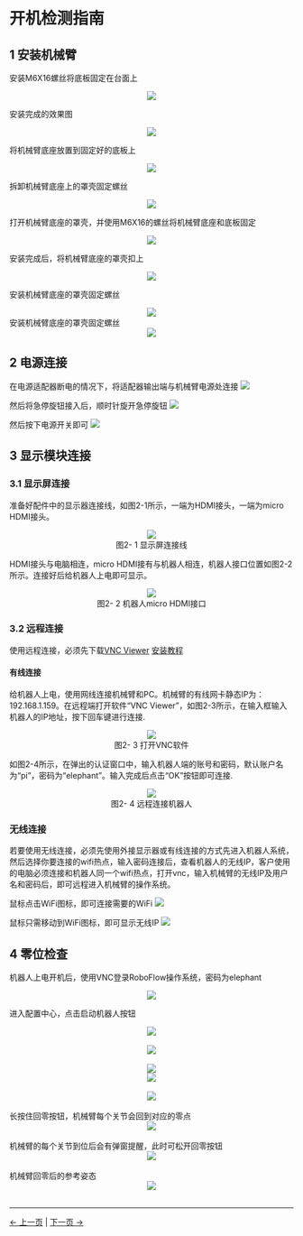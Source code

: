 # 开机检测指南

## 1 安装机械臂
安装M6X16螺丝将底板固定在台面上

<div align=center><img src="../resources/2-serialproduct/myCobot Pro 600/Chinese/Drawing 15.png"></div> 

安装完成的效果图

<div align=center><img src="../resources/2-serialproduct/myCobot Pro 600/Chinese/Drawing 16.png"></div> 

将机械臂底座放置到固定好的底板上

<div align=center><img src="../resources/2-serialproduct/myCobot Pro 600/Chinese/Drawing 17.png"></div> 

拆卸机械臂底座上的罩壳固定螺丝

<div align=center><img src="../resources/2-serialproduct/myCobot Pro 600/Chinese/Drawing 18.png"></div> 

打开机械臂底座的罩壳，并使用M6X16的螺丝将机械臂底座和底板固定

<div align=center><img src="../resources/2-serialproduct/myCobot Pro 600/Chinese/Drawing 18.png"></div> 

安装完成后，将机械臂底座的罩壳扣上

<div align=center><img src="../resources/2-serialproduct/myCobot Pro 600/Chinese/Drawing 19.png"></div> 

安装机械臂底座的罩壳固定螺丝

<div align=center><img src="../resources/2-serialproduct/myCobot Pro 600/Chinese/Drawing 20.png"></div> 
安装机械臂底座的罩壳固定螺丝
   <div align=center><img src="../resources/2-serialproduct/myCobot Pro 600/Chinese/Drawing 21.png"></div>


## 2 电源连接
在电源适配器断电的情况下，将适配器输出端与机械臂电源处连接
![](../resources/4-FirstInstallAndUse/dianyuan.png)

然后将急停旋钮接入后，顺时针旋开急停旋钮
![](../resources/4-FirstInstallAndUse/stop.png)

然后按下电源开关即可
![](../resources/4-FirstInstallAndUse/botton.png)

## 3 显示模块连接

### 3.1 显示屏连接

准备好配件中的显示器连接线，如图2-1所示，一端为HDMI接头，一端为micro HDMI接头。

<div align=center><img src="../resources/2-serialproduct/myCobot Pro 600/Chinese/Drawing 24.png"></div> 

<center>图2- 1 显示屏连接线</center>

HDMI接头与电脑相连，micro HDMI接有与机器人相连，机器人接口位置如图2-2所示。连接好后给机器人上电即可显示。

<div align=center><img src="../resources/2-serialproduct/myCobot Pro 600/Chinese/Drawing 25.png"></div> 

<center>图2- 2 机器人micro HDMI接口</center>

### **3.2 远程连接**
使用远程连接，必须先下载[VNC Viewer](https://www.realvnc.com/en/connect/download/viewer/)
[安装教程](https://blog.csdn.net/yushaoyyds/article/details/133926519)
#### 有线连接
给机器人上电，使用网线连接机械臂和PC。机械臂的有线网卡静态IP为：192.168.1.159。在远程端打开软件“VNC Viewer”，如图2-3所示，在输入框输入机器人的IP地址，按下回车键进行连接.


   <div align=center><img src="../resources/2-serialproduct/myCobot Pro 600/Chinese/Drawing 26.png"></div>

<center>图2- 3 打开VNC软件</center>

如图2-4所示，在弹出的认证窗口中，输入机器人端的账号和密码，默认账户名为“pi”，密码为“elephant”。输入完成后点击“OK”按钮即可连接.


   <div align=center><img src="../resources/2-serialproduct/myCobot Pro 600/Chinese/Drawing 27.png"></div>

<center>图2- 4 远程连接机器人</center>

### 无线连接
若要使用无线连接，必须先使用外接显示器或有线连接的方式先进入机器人系统，然后选择你要连接的wifi热点，输入密码连接后，查看机器人的无线IP，客户使用的电脑必须连接和机器人同一个wifi热点，打开vnc，输入机械臂的无线IP及用户名和密码后，即可远程进入机械臂的操作系统。

鼠标点击WiFi图标，即可连接需要的WiFi
![](../resources/4-FirstInstallAndUse/wifi1.png)

鼠标只需移动到WiFi图标，即可显示无线IP
![](../resources/4-FirstInstallAndUse/wifi2.png)

## 4 零位检查

机器人上电开机后，使用VNC登录RoboFlow操作系统，密码为elephant
<div align=center><img src="../resources/2-serialproduct/myCobot Pro 600/Chinese/p0.png"></div>

进入配置中心，点击启动机器人按钮
<div align=center><img src="../resources/2-serialproduct/myCobot Pro 600/Chinese/p1.png"></div>
<br>
<div align=center><img src="../resources/2-serialproduct/myCobot Pro 600/Chinese/p2.png"></div>
<br>
<div align=center><img src="../resources/2-serialproduct/myCobot Pro 600/Chinese/p3.png"></div>
<div align=center><img src="../resources/2-serialproduct/myCobot Pro 600/Chinese/p4.png"></div>
<br>
<div align=center><img src="../resources/2-serialproduct/myCobot Pro 600/Chinese/p5.png"></div>
<br>
长按住回零按钮，机械臂每个关节会回到对应的零点
<div align=center><img src="../resources/4-FirstInstallAndUse/zero1.png"></div>
<br>
机械臂的每个关节到位后会有弹窗提醒，此时可松开回零按钮
<div align=center><img src="../resources/4-FirstInstallAndUse/zero3.png"></div>
<br>
机械臂回零后的参考姿态
<div align=center><img src="../resources/4-FirstInstallAndUse/zero2.jpg"></div>
<br>

<!-- ### 3.1 关节运动
进入RoboFlow系统后，在快速移动界面下，可通过关节控制，控制机器人到达目标位置后，记录操作面板上显示的机器人6个关节的角度
<div align=center><img src="../resources/2-serialproduct/myCobot Pro 600/Chinese/p9.png"></div>

### 3.2 笛卡尔运动
主要用于实现智能规划路线让机械臂从一个位置到另一个指定位置。分为[x,y,z,rx,ry,rz]，其中[x,y,z]表示的是机械臂头部在空间中的位置（该坐标系为直角坐标系），[rx,ry,rz]表示的是机械臂头部在该点的姿态(该坐标系为欧拉坐标)<br/>
使用VNC Viewer进入RoboFlow系统后，在快速移动界面下，可通过笛卡尔坐标控制，控制机器人到达目标位置后，记录操作面板上显示的机器人6个坐标值
<div align=center><img src="../resources/2-serialproduct/myCobot Pro 600/Chinese/p10.png"></div> -->




---
[← 上一页](./4.2-ProductUnboxingGuide.md) | [下一页 → ](../5-BasicApplication/5-BasicApplication.md)